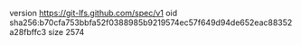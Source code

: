 version https://git-lfs.github.com/spec/v1
oid sha256:b70cfa753bbfa52f0388985b9219574ec57f649d94de652eac88352a28fbffc3
size 2574
